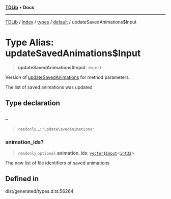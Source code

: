 [**TDLib**](../../../../../../README.md) • **Docs**

***

[TDLib](../../../../../../modules.md) / [index](../../../../../README.md) / [types](../../../README.md) / [default](../README.md) / updateSavedAnimations$Input

# Type Alias: updateSavedAnimations$Input

> **updateSavedAnimations$Input**: `object`

Version of [updateSavedAnimations](updateSavedAnimations.md) for method parameters.

The list of saved animations was updated

## Type declaration

### \_

> `readonly` **\_**: `"updateSavedAnimations"`

### animation\_ids?

> `readonly` `optional` **animation\_ids**: [`vector$Input`](vector$Input.md)\<[`int32`](int32-1.md)\>

The new list of file identifiers of saved animations

## Defined in

dist/generated/types.d.ts:56264
